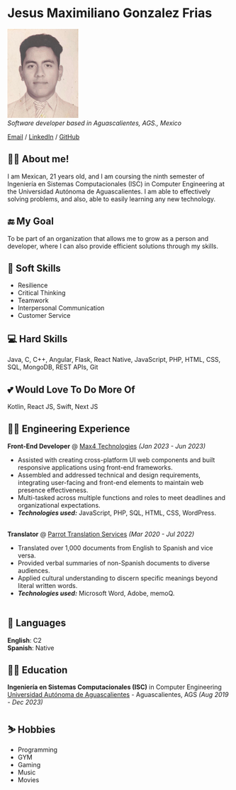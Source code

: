 
# Jesus Maximiliano Gonzalez Frias

![Photo](profile_photo.png) <br>
_Software developer based in Aguascalientes, AGS., Mexico_

[Email](mailto:gonzalezfriasmax36@gmail.com) / [LinkedIn](https://www.linkedin.com/in/maxgonzalezfrias/) / [GitHub](https://github.com/MaxGonzalez67304)

## 🙋‍♂️ About me!

I am Mexican, 21 years old, and I am coursing the ninth semester of Ingeniería en Sistemas Computacionales (ISC) in Computer Engineering at the Universidad Autónoma de Aguascalientes. I am able to effectively solving problems, and also, able to easily learning any new technology.

## 🔚 My Goal

To be part of an organization that allows me to grow as a person and developer, where I can also provide efficient solutions through my skills.

## 💆 Soft Skills

* Resilience
* Critical Thinking
* Teamwork
* Interpersonal Communication
* Customer Service

## 💻 Hard Skills

Java, C, C++, Angular, Flask, React Native, JavaScript, PHP, HTML, CSS, SQL, MongoDB, REST APIs, Git

## 💕 Would Love To Do More Of

Kotlin, React JS, Swift, Next JS

## 👨‍💻 Engineering Experience

**Front-End Developer** @ [Max4 Technologies](https://max4technologies.com/) _(Jan 2023 - Jun 2023)_ <br>
  - Assisted with creating cross-platform UI web components and built responsive applications using front-end 
frameworks.
  - Assembled and addressed technical and design requirements, integrating user-facing and front-end elements to 
maintain web presence effectiveness.
  - Multi-tasked across multiple functions and roles to meet deadlines and organizational expectations.
  - **_Technologies used:_** JavaScript, PHP, SQL, HTML, CSS, WordPress.
<br><br>

**Translator** @ [Parrot Translation Services](https://parrotranslationservice.com/) _(Mar 2020 - Jul 2022)_ <br>
  - Translated over 1,000 documents from English to Spanish and vice versa.
  - Provided verbal summaries of non-Spanish documents to diverse audiences.
  - Applied cultural understanding to discern specific meanings beyond literal written words.
  - **_Technologies used:_** Microsoft Word, Adobe, memoQ.
<br><br>

## 💬 Languages 

**English**: C2 <br>
**Spanish**: Native

## 👨‍🎓 Education

**Ingeniería en Sistemas Computacionales (ISC)** in Computer Engineering<br>
[Universidad Autónoma de Aguascalientes](https://www.uaa.mx/portal/) - Aguascalientes, AGS _(Aug 2019 - Dec 2023)_

## ⛷️ Hobbies

- Programming <br>
- GYM <br>
- Gaming <br>
- Music <br>
- Movies <br>
